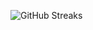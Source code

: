 ![GitHub Streaks](https://github-streaks-mqc9.onrender.com/streak/happilli/image?theme=midnight&cache_bust=1743536942&lang=ja)
